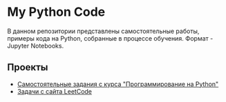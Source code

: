 # My Python Code

В данном репозитории представлены самостоятельные работы, примеры кода на Python, собранные в процессе обучения. Формат - Jupyter Notebooks.
  
## Проекты

* [Самостоятельные задания с курса "Программирование на Python"](https://github.com/belovengineer/python_course_and_leetcode/stepic_python.ipynb/)
* [Задачи с сайта LeetCode](https://github.com/belovengineer/python_course_and_leetcode/Tasks_from_LeetCode.ipynb/)